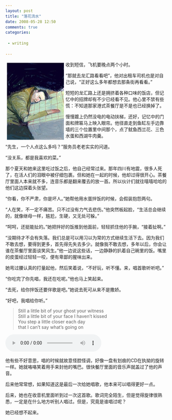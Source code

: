 ```yaml
---
layout: post
title: "落花流水"
date: 2008-05-28 12:50
comments: true
categories: 

 - writing

---
```


<img height="240" alt="block" src="/downloads/images/2008_05/block.jpg" width="178" align="left" style="margin:5px"/> 收到短信，飞机要晚点两个小时。

“那就去龙汇路看看吧”，他对出租车司机也是对自己说，“正好这么多年都想去那条街再看看。”

短短的龙汇路上还是拥挤着各种口味的饭店，但记忆中的招牌却有不少已经看不见。他心里不禁有些慌：不知道那家港式茶餐厅是不是也已经换掉了。

慢慢踱上仍然没电的电动扶梯，还好，记忆中的门面和牌匾马上映入眼帘。他径直走到鱼缸左手边靠墙的三个位置里中间那个，点了鱿鱼西兰花、三色水蛋和西湖牛肉羹。

“先生，一个人点这么多吗？”服务员老老实实的问道。

“没关系，都是我喜欢的菜。”

那个夏天和她来这里吃过饭之后，他自己经常过来。那年四川有地震，很多人死了，在活人们的泪眼中被仔细包裹。但和她在一起的时候，他却过得很开心。茶餐厅里面人本来就不多，连音乐都是翻来覆去的放一首。所以伙计们就往嘻嘻哈哈的他们这边探着头张望。

“你看，你不严肃，你是坏人。”她帮他用水蛋拌饭的时候，会假装抱怨两句。

“人在笑，不一定不痛苦。只不过没有力气去悲伤。”他突然板起脸，“生活总会继续的，就像继母一样，尴尬，生硬，又无处可躲。”

“呵呵，还挺能扯的。”她把拌好的饭推到他面前，轻轻抓住他的手腕，“接着扯啊。”

“没期待才不会有失落。我们总是可以用习以为常的方式继续生活下去。因为我们不敢去想，要得到更多，首先得先失去多少。就像我不敢去想，多年以后，你会让谁在茶餐厅里面谈笑风生。”他一边说这些话，一边静静的扒着自己碗里的饭。嘴里的皮蛋经过轻轻一咬，便有卑鄙的腥味出来。

她弯过腰认真的打量起他，然后笑着说，“不好玩，听不懂。来，唱首歌听听吧。”

“你吃完了你先唱，我还在吃呢。”他也马上笑起来。

“去死，给你拌饭还要伴歌是吧。”她说去死可从来不是撒娇。

“好吧，我唱给你听。”

> Still a little bit of your ghost your witness  
> Still a little bit of your face I haven&#8217;t kissed  
> You step a little closer each day  
> that I can&#8217;t say what&#8217;s going on
> 

<audio controls loop preload><source src="/downloads/audio/cannonball.mp3"></audio>

他有些不好意思，唱的时候就故意怪腔怪调，好像一盘有划痕的CD在执拗的旋转一样。她就咯咯笑着用手来封他的嘴巴。很快餐厅里面的音乐声就盖过了他的声音。

后来他常常想，如果知道这是最后一次给她唱歌，他本来可以唱得更好一点。

后来，她也在收音机里面听到过一次这首歌。歌词完全陌生，但是觉得旋律很熟悉，一定是在什么地方听别人唱过。但是，究竟是谁唱过呢？

她已经想不起来。

